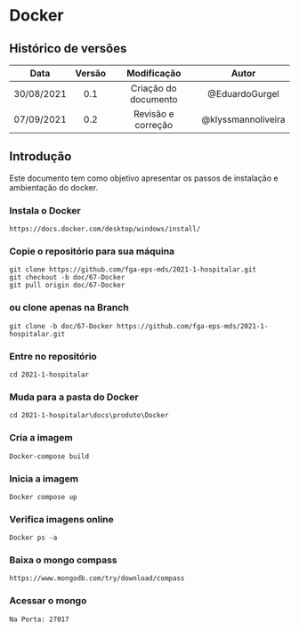 # Docker

## Histórico de versões

|    Data    | Versão |     Modificação      |       Autor        |
| :--------: | :----: | :------------------: | :----------------: |
| 30/08/2021 |  0.1   | Criação do documento |   @EduardoGurgel   |
| 07/09/2021 |  0.2   |  Revisão e correção  | @klyssmannoliveira |

## Introdução

Este documento tem como objetivo apresentar os passos de instalação e ambientação do docker.

### Instala o Docker

    https://docs.docker.com/desktop/windows/install/

### Copie o repositório para sua máquina

    git clone https://github.com/fga-eps-mds/2021-1-hospitalar.git
    git checkout -b doc/67-Docker
    git pull origin doc/67-Docker

### ou clone apenas na Branch

    git clone -b doc/67-Docker https://github.com/fga-eps-mds/2021-1-hospitalar.git

### Entre no repositório

    cd 2021-1-hospitalar

### Muda para a pasta do Docker

    cd 2021-1-hospitalar\docs\produto\Docker

### Cria a imagem

    Docker-compose build

### Inicia a imagem

    Docker compose up

### Verifica imagens online

    Docker ps -a

### Baixa o mongo compass

    https://www.mongodb.com/try/download/compass

### Acessar o mongo

    Na Porta: 27017
